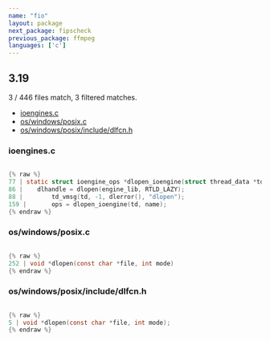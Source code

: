 ```yaml
---
name: "fio"
layout: package
next_package: fipscheck
previous_package: ffmpeg
languages: ['c']
---
```

## 3.19
3 / 446 files match, 3 filtered matches.

 - [ioengines.c](#ioenginesc)
 - [os/windows/posix.c](#oswindowsposixc)
 - [os/windows/posix/include/dlfcn.h](#oswindowsposixincludedlfcnh)

### ioengines.c

```c

{% raw %}
77 | static struct ioengine_ops *dlopen_ioengine(struct thread_data *td,
86 | 	dlhandle = dlopen(engine_lib, RTLD_LAZY);
88 | 		td_vmsg(td, -1, dlerror(), "dlopen");
159 | 		ops = dlopen_ioengine(td, name);
{% endraw %}

```
### os/windows/posix.c

```c

{% raw %}
252 | void *dlopen(const char *file, int mode)
{% endraw %}

```
### os/windows/posix/include/dlfcn.h

```c

{% raw %}
5 | void *dlopen(const char *file, int mode);
{% endraw %}

```